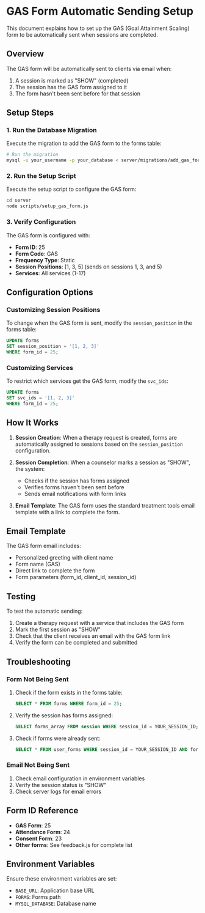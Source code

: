# GAS Form Automatic Sending Setup

This document explains how to set up the GAS (Goal Attainment Scaling) form to be automatically sent when sessions are completed.

## Overview

The GAS form will be automatically sent to clients via email when:
1. A session is marked as "SHOW" (completed)
2. The session has the GAS form assigned to it
3. The form hasn't been sent before for that session

## Setup Steps

### 1. Run the Database Migration

Execute the migration to add the GAS form to the forms table:

```bash
# Run the migration
mysql -u your_username -p your_database < server/migrations/add_gas_form.sql
```

### 2. Run the Setup Script

Execute the setup script to configure the GAS form:

```bash
cd server
node scripts/setup_gas_form.js
```

### 3. Verify Configuration

The GAS form is configured with:
- **Form ID**: 25
- **Form Code**: GAS
- **Frequency Type**: Static
- **Session Positions**: [1, 3, 5] (sends on sessions 1, 3, and 5)
- **Services**: All services (1-17)

## Configuration Options

### Customizing Session Positions

To change when the GAS form is sent, modify the `session_position` in the forms table:

```sql
UPDATE forms 
SET session_position = '[1, 2, 3]' 
WHERE form_id = 25;
```

### Customizing Services

To restrict which services get the GAS form, modify the `svc_ids`:

```sql
UPDATE forms 
SET svc_ids = '[1, 2, 3]' 
WHERE form_id = 25;
```

## How It Works

1. **Session Creation**: When a therapy request is created, forms are automatically assigned to sessions based on the `session_position` configuration.

2. **Session Completion**: When a counselor marks a session as "SHOW", the system:
   - Checks if the session has forms assigned
   - Verifies forms haven't been sent before
   - Sends email notifications with form links

3. **Email Template**: The GAS form uses the standard treatment tools email template with a link to complete the form.

## Email Template

The GAS form email includes:
- Personalized greeting with client name
- Form name (GAS)
- Direct link to complete the form
- Form parameters (form_id, client_id, session_id)

## Testing

To test the automatic sending:

1. Create a therapy request with a service that includes the GAS form
2. Mark the first session as "SHOW"
3. Check that the client receives an email with the GAS form link
4. Verify the form can be completed and submitted

## Troubleshooting

### Form Not Being Sent

1. Check if the form exists in the forms table:
   ```sql
   SELECT * FROM forms WHERE form_id = 25;
   ```

2. Verify the session has forms assigned:
   ```sql
   SELECT forms_array FROM session WHERE session_id = YOUR_SESSION_ID;
   ```

3. Check if forms were already sent:
   ```sql
   SELECT * FROM user_forms WHERE session_id = YOUR_SESSION_ID AND form_id = 25;
   ```

### Email Not Being Sent

1. Check email configuration in environment variables
2. Verify the session status is "SHOW"
3. Check server logs for email errors

## Form ID Reference

- **GAS Form**: 25
- **Attendance Form**: 24
- **Consent Form**: 23
- **Other forms**: See feedback.js for complete list

## Environment Variables

Ensure these environment variables are set:
- `BASE_URL`: Application base URL
- `FORMS`: Forms path
- `MYSQL_DATABASE`: Database name 
